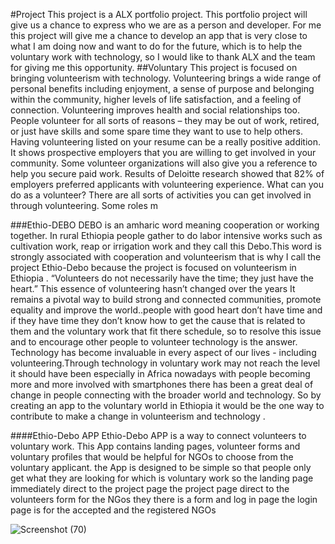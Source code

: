 #Project
This project is a ALX portfolio project. This portfolio project will give us a chance to express who we are as a person and developer. For me this project will give me a chance to develop an app that is very close to what I am doing now and want to do for the future, which is to help the voluntary work with technology, so I would like to thank ALX and the team for giving me this opportunity.
##Voluntary
This project is focused on bringing volunteerism with technology. Volunteering brings a wide range of personal benefits including enjoyment, a sense of purpose and belonging within the community, higher levels of life satisfaction, and a feeling of connection. Volunteering improves health and social relationships too. People volunteer for all sorts of reasons – they may be out of work, retired, or just have skills and some spare time they want to use to help others. Having volunteering listed on your resume can be a really positive addition. It shows prospective employers that you are willing to get involved in your community. Some volunteer organizations will also give you a reference to help you secure paid work. Results of Deloitte research showed that 82% of employers preferred applicants with volunteering experience. What can you do as a volunteer? There are all sorts of activities you can get involved in through volunteering. Some roles m

###Ethio-DEBO
DEBO is an amharic word meaning cooperation or working together. In rural Ethiopia people gather to do labor intensive works such as cultivation work, reap or irrigation work and they call this Debo.This word is strongly associated with cooperation and volunteerism that is why I call the project Ethio-Debo because the project is focused on volunteerism in Ethiopia .
“Volunteers do not necessarily have the time; they just have the heart.” This essence of volunteering hasn’t changed over the years It remains a pivotal way to build strong and connected communities, promote equality and improve the world..people with good heart don’t have time and if they have time they don’t know how to get the cause that is related to them and the voluntary work that fit there schedule, so to resolve this issue and to encourage other people to volunteer technology is the answer.
Technology has become invaluable in every aspect of our lives - including volunteering.Through technology in voluntary work may not reach the level it should have been especially in Africa nowadays with people becoming more and more involved with smartphones there has been a great deal of change in people connecting with the broader world and technology. So by creating an app to the voluntary world in Ethiopia it would be the one way to contribute to make a change in volunteerism and technology .

####Ethio-Debo APP
Ethio-Debo APP is a way to connect volunteers to voluntary work. This App contains landing pages, volunteer forms and voluntary profiles that would be helpful for NGOs to choose from the voluntary applicant. the App is designed to be simple so that people only get what they are looking for which is voluntary work so the landing page immediately direct to the project page the project page direct to the volunteers form for the NGos they there is a form and log in page the login page is for the accepted and the registered NGOs

![Screenshot (70)](https://github.com/ethioendu/Ethio-Debo-project/assets/117819326/e6cd6088-7b51-4e74-ac2f-412a4306be68)
